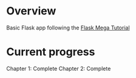 # Overview

Basic Flask app following the [Flask Mega Tutorial](https://blog.miguelgrinberg.com/post/the-flask-mega-tutorial-part-i-hello-world)

# Current progress

Chapter 1: Complete
Chapter 2: Complete